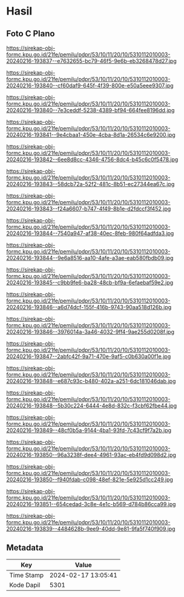 # Hasil

## Foto C Plano

https://sirekap-obj-formc.kpu.go.id/21fe/pemilu/pdpr/53/10/11/20/10/5310112010003-20240216-193837--e7632655-bc79-46f5-9e6b-eb3268478d27.jpg

https://sirekap-obj-formc.kpu.go.id/21fe/pemilu/pdpr/53/10/11/20/10/5310112010003-20240216-193840--cf60daf9-645f-4f39-800e-e50a5eee9307.jpg

https://sirekap-obj-formc.kpu.go.id/21fe/pemilu/pdpr/53/10/11/20/10/5310112010003-20240216-193840--7e3ceddf-5238-4389-bf94-664fee8196dd.jpg

https://sirekap-obj-formc.kpu.go.id/21fe/pemilu/pdpr/53/10/11/20/10/5310112010003-20240216-193841--9e4cbaa1-450e-4cba-8d1a-26534c6e9200.jpg

https://sirekap-obj-formc.kpu.go.id/21fe/pemilu/pdpr/53/10/11/20/10/5310112010003-20240216-193842--6ee8d8cc-4346-4756-8dc4-b45c6c0f5478.jpg

https://sirekap-obj-formc.kpu.go.id/21fe/pemilu/pdpr/53/10/11/20/10/5310112010003-20240216-193843--58dcb72a-52f2-481c-8b51-ec27344ea67c.jpg

https://sirekap-obj-formc.kpu.go.id/21fe/pemilu/pdpr/53/10/11/20/10/5310112010003-20240216-193843--f24a6607-b747-4f49-8b1e-d2fdccf3f452.jpg

https://sirekap-obj-formc.kpu.go.id/21fe/pemilu/pdpr/53/10/11/20/10/5310112010003-20240216-193844--7540a947-af38-40ec-8feb-980f64adfda3.jpg

https://sirekap-obj-formc.kpu.go.id/21fe/pemilu/pdpr/53/10/11/20/10/5310112010003-20240216-193844--9e6a8516-aa10-4afe-a3ae-eab580fbdb09.jpg

https://sirekap-obj-formc.kpu.go.id/21fe/pemilu/pdpr/53/10/11/20/10/5310112010003-20240216-193845--c9bb9fe6-ba28-48cb-bf9a-6efaebaf59e2.jpg

https://sirekap-obj-formc.kpu.go.id/21fe/pemilu/pdpr/53/10/11/20/10/5310112010003-20240216-193846--a6d74dcf-155f-416b-9743-90aa518d126b.jpg

https://sirekap-obj-formc.kpu.go.id/21fe/pemilu/pdpr/53/10/11/20/10/5310112010003-20240216-193846--3976014a-3a46-4032-9ff4-9ae255d0208f.jpg

https://sirekap-obj-formc.kpu.go.id/21fe/pemilu/pdpr/53/10/11/20/10/5310112010003-20240216-193847--2abfc42f-9a71-470e-9af5-c0b630a00f1e.jpg

https://sirekap-obj-formc.kpu.go.id/21fe/pemilu/pdpr/53/10/11/20/10/5310112010003-20240216-193848--e687c93c-b480-402a-a251-6dc181046dab.jpg

https://sirekap-obj-formc.kpu.go.id/21fe/pemilu/pdpr/53/10/11/20/10/5310112010003-20240216-193848--5b30c224-6444-4e8d-832c-f3cbf62fbe44.jpg

https://sirekap-obj-formc.kpu.go.id/21fe/pemilu/pdpr/53/10/11/20/10/5310112010003-20240216-193849--48cf0b5a-9144-4ba1-93fd-7c43cf9f7a2b.jpg

https://sirekap-obj-formc.kpu.go.id/21fe/pemilu/pdpr/53/10/11/20/10/5310112010003-20240216-193850--96a3238f-dee4-4961-93ac-eb4fd9d098d2.jpg

https://sirekap-obj-formc.kpu.go.id/21fe/pemilu/pdpr/53/10/11/20/10/5310112010003-20240216-193850--f940fdab-c098-48ef-821e-5e925d1cc249.jpg

https://sirekap-obj-formc.kpu.go.id/21fe/pemilu/pdpr/53/10/11/20/10/5310112010003-20240216-193851--654cedad-3c8e-4e1c-b569-d784b86cca99.jpg

https://sirekap-obj-formc.kpu.go.id/21fe/pemilu/pdpr/53/10/11/20/10/5310112010003-20240216-193839--4484628b-9ee9-40dd-9e81-9fa5f740f909.jpg


## Metadata

| Key        | Value               |
| ---------- | ------------------- |
| Time Stamp | 2024-02-17 13:05:41 |
| Kode Dapil | 5301                |



